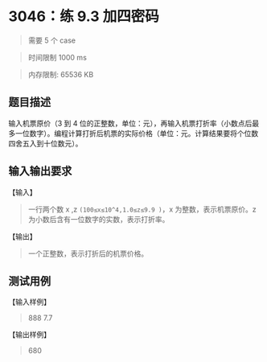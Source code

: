 # 3046：练 9.3 加四密码

> 需要 5 个 case

> 时间限制 1000 ms

> 内存限制: 65536 KB

## 题目描述

输入机票原价（3 到 4 位的正整数，单位：元），再输入机票打折率（小数点后最多一位数字）。编程计算打折后机票的实际价格（单位：元。计算结果要将个位数四舍五入到十位数元）。

## 输入输出要求

【输入】

> 一行两个数 x ,z `(100≤x≤10^4,1.0≤z≤9.9 )`，x 为整数，表示机票原价。z 为小数后含有一位数字的实数，表示打折率。

【输出】

> 一个正整数，表示打折后的机票价格。

## 测试用例

【输入样例】

> 888 7.7

【输出样例】

> 680
